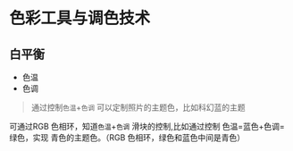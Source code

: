 # 色彩工具与调色技术

## 白平衡

- 色温
- 色调

> 通过控制`色温`+`色调` 可以定制照片的主题色，比如科幻蓝的主题

可通过RGB 色相环，知道`色温`+`色调` 滑块的控制,比如通过控制 色温=蓝色+色调=绿色，实现 青色的主题色。（RGB 色相环，绿色和蓝色中间是青色）